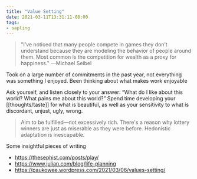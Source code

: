 ```yaml
---
title: "Value Setting"
date: 2021-03-11T13:31:11-08:00
tags:
- sapling
---
```


> "I’ve noticed that many people compete in games they don’t understand because they are modeling the behavior of people around them. Most common is the competition for wealth as a proxy for happiness." —Michael Seibel

Took on a large number of commitments in the past year, not everything was something I enjoyed. Been thinking about what makes work enjoyable 

Ask yourself, and listen closely to your answer: “What do I like about this world? What pains me about this world?” Spend time developing your [[thoughts/taste]] for what is beautiful, as well as your sensitivity to what is discordant, unjust, ugly, wrong.
 
 > Aim to be fulfilled—not excessively rich. There's a reason why lottery winners are just as miserable as they were before. Hedonistic adaptation is inescapable.

Some insightful pieces of writing
* https://thesephist.com/posts/play/
* https://www.julian.com/blog/life-planning
* https://paukowee.wordpress.com/2021/03/06/values-setting/
